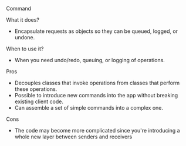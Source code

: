 Command

What it does?
- Encapsulate requests as objects so they can be queued, logged, or undone.

When to use it?
- When you need undo/redo, queuing, or logging of operations.

Pros
- Decouples classes that invoke operations from classes that perform these operations.
- Possible to introduce new commands into the app without breaking existing client code.
- Can assemble a set of simple commands into a complex one.

Cons
- The code may become more complicated since you're introducing a whole new layer between senders and receivers